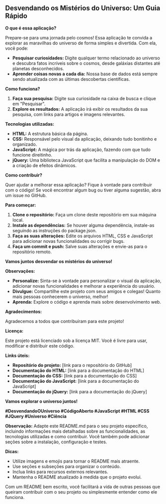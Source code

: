## Desvendando os Mistérios do Universo: Um Guia Rápido

**O que é essa aplicação?**

Prepare-se para uma jornada pelo cosmos! Essa aplicação te convida a explorar as maravilhas do universo de forma simples e divertida. Com ela, você pode:

* **Pesquisar curiosidades:** Digite qualquer termo relacionado ao universo e descubra fatos incríveis sobre o cosmos, desde galáxias distantes até planetas desconhecidos.
* **Aprender coisas novas a cada dia:** Nossa base de dados está sempre sendo atualizada com as últimas descobertas científicas.

**Como funciona?**

1. **Faça sua pesquisa:** Digite sua curiosidade na caixa de busca e clique em "Pesquisar".
2. **Explore os resultados:** A aplicação irá exibir os resultados da sua pesquisa, com links para artigos e imagens relevantes.

**Tecnologias utilizadas:**

* **HTML:** A estrutura básica da página.
* **CSS:** Responsável pelo visual da aplicação, deixando tudo bonitinho e organizado.
* **JavaScript:** A mágica por trás da aplicação, fazendo com que tudo funcione direitinho.
* **jQuery:** Uma biblioteca JavaScript que facilita a manipulação do DOM e a criação de efeitos dinâmicos.

**Como contribuir?**

Quer ajudar a melhorar essa aplicação? Fique à vontade para contribuir com o código! Se você encontrar algum bug ou tiver alguma sugestão, abra um issue no GitHub.

**Para começar:**

1. **Clone o repositório:** Faça um clone deste repositório em sua máquina local.
2. **Instale as dependências:** Se houver alguma dependência, instale-as seguindo as instruções do package.json.
3. **Faça as suas alterações:** Edite os arquivos HTML, CSS e JavaScript para adicionar novas funcionalidades ou corrigir bugs.
4. **Faça um commit e push:** Salve suas alterações e envie-as para o repositório remoto.

**Vamos juntos desvendar os mistérios do universo!**

**Observações:**

* **Personalize:** Sinta-se à vontade para personalizar o visual da aplicação, adicionar novas funcionalidades e melhorar a experiência do usuário.
* **Divulgue:** Compartilhe este projeto com seus amigos e colegas! Quanto mais pessoas conhecerem o universo, melhor!
* **Aprenda:** Explore o código e aprenda mais sobre desenvolvimento web.

**Agradecimentos:**

Agradecemos a todos que contribuíram para este projeto!

**Licença:**

Este projeto está licenciado sob a licença MIT. Você é livre para usar, modificar e distribuir este código.

**Links úteis:**

* **Repositório do projeto:** [link para o repositório do GitHub]
* **Documentação do HTML:** [link para a documentação do HTML]
* **Documentação do CSS:** [link para a documentação do CSS]
* **Documentação do JavaScript:** [link para a documentação do JavaScript]
* **Documentação do jQuery:** [link para a documentação do jQuery]

**Vamos explorar o universo juntos!**

**#DesvendandoOUniverso #CódigoAberto #JavaScript #HTML #CSS #JQuery #Universo #Ciência**

**Observação:** Adapte este README.md para o seu projeto específico, incluindo informações mais detalhadas sobre as funcionalidades, as tecnologias utilizadas e como contribuir. Você também pode adicionar seções sobre a instalação, configuração e testes.

**Dicas:**

* Utilize imagens e emojis para tornar o README mais atraente.
* Use seções e subseções para organizar o conteúdo.
* Inclua links para recursos externos relevantes.
* Mantenha o README atualizado à medida que o projeto evolui.

Com um README bem escrito, você facilitará a vida de outras pessoas que queiram contribuir com o seu projeto ou simplesmente entender como ele funciona.
